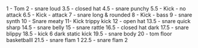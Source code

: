 1 - Tom
2 - snare loud
3.5 - closed hat 
4.5 - snare punchy
5.5 - Kick - no  attack
6.5 - Kick  - attack
7 - snare long & rounded
8 - Kick - bass
9 - snare  synth
10 - Snare meaty
11- Kick trippy kick
12 - open hat
13.5 - snare quick sharp
14.5 - snare belly
15 - snare rattle
16.5 - closed hat dark
17.5 - snare blippy
18.5 - kick 6 dark static kick
19.5 - snare body
20 - tom floor basketballl
21.5 - snare flam 1
22.5 - snare flam 2
